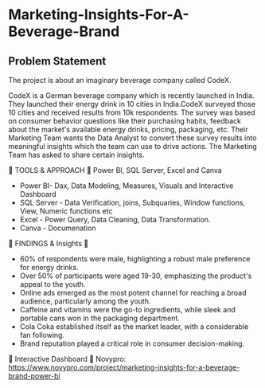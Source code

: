 # Marketing-Insights-For-A-Beverage-Brand
## Problem Statement

 The project is about an imaginary beverage company called CodeX.
 
 CodeX is a German beverage company which is recently launched in India. They launched their
 energy drink in 10 cities in India.CodeX surveyed those 10 cities and received results from 10k
 respondents. The survey was based on consumer behavior questions like their purchasing
 habits, feedback about the market's available energy drinks, pricing, packaging, etc. Their
 Marketing Team wants the Data Analyst to convert these survey results into meaningful insights which
 the team can use to drive actions. The Marketing Team has asked to share certain insights.

 🌟 TOOLS & APPROACH 🌟
   Power BI, SQL Server, Excel and Canva
   
 * Power BI- Dax, Data Modeling, Measures, Visuals and Interactive Dashboard
 * SQL Server - Data Verification, joins, Subquaries, Window functions, View, Numeric functions etc
 * Excel - Power Query, Data Cleaning, Data Transformation.
 * Canva - Documenation

🌟 FINDINGS & Insights 🌟
* 60% of respondents were male, highlighting a robust male preference for energy drinks.
* Over 50% of participants were aged 19-30, emphasizing the product's appeal to the youth.
* Online ads emerged as the most potent channel for reaching a broad audience, particularly among the youth.
* Caffeine and vitamins were the go-to ingredients, while sleek and portable cans won in the packaging department.
* Cola Coka established itself as the market leader, with a considerable fan following.
* Brand reputation played a critical role in consumer decision-making.


🌟 Interactive Dashboard 🌟
   Novypro: https://www.novypro.com/project/marketing-insights-for-a-beverage-brand-power-bi
